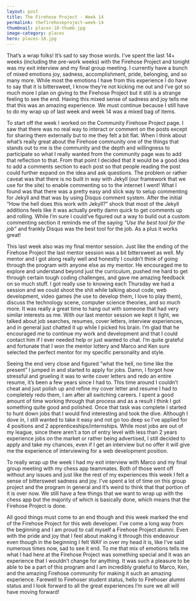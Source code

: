 ```yaml
---
layout: post
title: The Firehose Project - Week 14
permalink: thefirehoseproject-week-14
thumbnail: places-18-thumb.jpg
image-category: places
hero: places-18.jpg
---
```




That’s a wrap folks! It’s sad to say those words. I’ve spent the last 14+ weeks (including the pre-work weeks) with the Firehose Project and tonight was my exit interview and my final group meeting. I currently have a bunch of mixed emotions joy, sadness, accomplishment, pride, belonging, and so many more. While most the emotions I have from this experience I do have to say that it is bittersweet, I know they’re not kicking me out and I’ve got so much more I plan on giving to the Firehose Project but it still is a strange feeling to see the end. Having this mixed sense of sadness and joy tells me that this was an amazing experience. We must continue because I still have to do my wrap up of last week and week 14 was a mixed bag of items.

To start off the week I worked on the Community Firehose Project page. I saw that there was no real way to interact or comment on the posts except for sharing them externally but to me they felt a bit flat. When I think about what’s really great about the Firehose community one of the things that stands out to me is the community and the depth and willingness to participate so what I really wanted from the community page was to add that reflection to that. From that point I decided that it would be a good idea to add a comments section to each post so that people reading the post could further expand on the idea and ask questions. The problem or rather caveat was that there is no built in way with Jekyll (our framework that we use for the site) to enable commenting so to the internet I went! What I found was that there was a pretty easy and slick way to setup commenting for Jekyll and that was by using Disqus comment system. After the initial “How the hell does this work with Jekyll?” shock that most of the Jekyll additions feels like it was actually pretty damn quick to get comments up and rolling. While I’m sure I could’ve figured out a way to build out a custom commenting section it reminds me of the saying *“Use the best tool for the job”* and frankly Disqus was the best tool for the job. As a plus it works great!

This last week also was my final mentor session. Just like the ending of the Firehose Project the last mentor session was a bit bittersweet as well. My mentor and I got along really well and honestly I couldn’t think of going through the program with anyone else as my mentor. He encouraged me to explore and understand beyond just the curriculum, pushed me hard to get through certain tough coding challenges, and gave me amazing feedback on so much stuff. I got really use to knowing each Thursday we had a session and we could shoot the shit while talking about code, web development, video games (he use to develop them, I love to play them), discuss the technology scene, computer science theories, and so much more. It was really a great time to hang out with someone that had very similar interests as me. With our last mentor session we kept it light, we talked about job searches, resumes, cover letters, interview experiences, and in general just chatted it up while I picked his brain. I’m glad that he encouraged me to continue my work and development and that I could contact him if I ever needed help or just wanted to chat. I’m quite grateful and fortunate that I won the mentor lottery and Marco and Ken sure selected the perfect mentor for my specific personality and style.

Seeing the end very close and figured “what the hell, no time like the present” I jumped in and started to apply for jobs. Damn, I forgot how stressful and grueling it was to write cover letters and redo an entire resume, it’s been a few years since I had to. This time around I couldn’t cheat and just polish up and refine my cover letter and resume I had to completely redo them, I am after all switching careers. I spent a good amount of time working through that process and as a result I think I got something quite good and polished. Once that task was complete I started to hunt down jobs that I would find interesting and took the dive. Although I dove in, I still wanted to take it easy and not go too deep so I’ve applied for 4 positions and 2 apprenticeships/internships. While most jobs are out of my league, since there aren’t a ton of entry level with less than 2 years experience jobs on the market or rather being advertised, I still decided to apply and take my chances, even if I get an interview but no offer it will give me the experience of interviewing for a web development position.

To really wrap up the week I had my exit interview with Marco and my final group meeting with my chess app teammates. Both of those went off without any issues and just like the rest of my experiences this week I felt a sense of bittersweet sadness and joy. I’ve spent a lot of time on this group project and the program in general and it’s weird to think that that portion of it is over now. We still have a few things that we want to wrap up with the chess app but the majority of which is basically done, which means that the Firehose Project is done.

All good things must come to an end though and this week marked the end of the Firehose Project for this web developer. I’ve come a long way from the beginning and I am proud to call myself a Firehose Project alumni. Even with the pride and joy that I feel about making it through this endeavour even though in the beginning I felt WAY in over my head it is, like I’ve said numerous times now, sad to see it end. To me that mix of emotions tells me what I had here at the Firehose Project was something special and it was an experience that I wouldn’t change for anything. It was such a pleasure to be able to be a part of this program and I am incredibly grateful to Marco, Ken, and the amazing Firehose community for making it such an amazing experience. Farewell to Firehoser student status, hello to Firehoser alumni status and I look forward to all the great experiences I’m sure we all will have moving forward!
